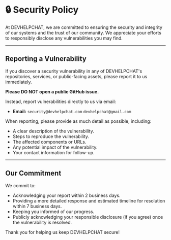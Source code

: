 # 🔒 Security Policy

At DEVHELPCHAT, we are committed to ensuring the security and integrity of our systems and the trust of our community. We appreciate your efforts to responsibly disclose any vulnerabilities you may find.

---

## Reporting a Vulnerability

If you discover a security vulnerability in any of DEVHELPCHAT's repositories, services, or public-facing assets, please report it to us immediately.

**Please DO NOT open a public GitHub issue.**

Instead, report vulnerabilities directly to us via email:

* **Email:** `security@devhelpchat.com` `devhelpchat@gmail.com`

When reporting, please provide as much detail as possible, including:
* A clear description of the vulnerability.
* Steps to reproduce the vulnerability.
* The affected components or URLs.
* Any potential impact of the vulnerability.
* Your contact information for follow-up.

---

## Our Commitment

We commit to:
* Acknowledging your report within 2 business days.
* Providing a more detailed response and estimated timeline for resolution within 7 business days.
* Keeping you informed of our progress.
* Publicly acknowledging your responsible disclosure (if you agree) once the vulnerability is resolved.

Thank you for helping us keep DEVHELPCHAT secure!
